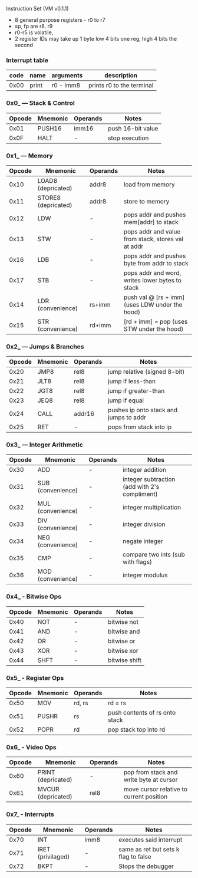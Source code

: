 Instruction Set (VM v0.1.1)

- 8 general purpose registers - r0 to r7
- sp, fp are r8, r9
- r0-r5 is volatile,
- 2 register IDs may take up 1 byte low 4 bits one reg, high 4 bits the second

### Interrupt table

| code | name  | arguments | description               |
| ---- | ----- | --------- | ------------------------- |
| 0x00 | print | r0 - imm8 | prints r0 to the terminal |

### **0x0\_ — Stack & Control**

| Opcode | Mnemonic | Operands | Notes             |
| ------ | -------- | -------- | ----------------- |
| 0x01   | PUSH16   | imm16    | push 16-bit value |
| 0x0F   | HALT     | -        | stop execution    |

### **0x1\_ — Memory**

| Opcode | Mnemonic            | Operands | Notes                                              |
| ------ | ------------------- | -------- | -------------------------------------------------- |
| 0x10   | LOAD8 (depricated)  | addr8    | load from memory                                   |
| 0x11   | STORE8 (depricated) | addr8    | store to memory                                    |
| 0x12   | LDW                 | -        | pops addr and pushes mem\[addr] to stack           |
| 0x13   | STW                 | -        | pops addr and value from stack, stores val at addr |
| 0x16   | LDB                 | -        | pops addr and pushes byte from addr to stack       |
| 0x17   | STB                 | -        | pops addr and word, writes lower bytes to stack    |
| 0x14   | LDR (convenience)   | rs+imm   | push val @ \[rs + imm] (uses LDW under the hood)   |
| 0x15   | STR (convenience)   | rd+imm   | \[rd + imm] = pop (uses STW under the hood)        |

### **0x2\_ — Jumps & Branches**

| Opcode | Mnemonic | Operands | Notes                                  |
| ------ | -------- | -------- | -------------------------------------- |
| 0x20   | JMP8     | rel8     | jump relative (signed 8-bit)           |
| 0x21   | JLT8     | rel8     | jump if less-than                      |
| 0x22   | JGT8     | rel8     | jump if greater-than                   |
| 0x23   | JEQ8     | rel8     | jump if equal                          |
| 0x24   | CALL     | addr16   | pushes ip onto stack and jumps to addr |
| 0x25   | RET      | -        | pops from stack into ip                |

### **0x3\_ — Integer Arithmetic**

| Opcode | Mnemonic          | Operands | Notes                                         |
| ------ | ----------------- | -------- | --------------------------------------------- |
| 0x30   | ADD               | -        | integer addition                              |
| 0x31   | SUB (convenience) | -        | integer subtraction (add with 2's compliment) |
| 0x32   | MUL (convenience) | -        | integer multiplication                        |
| 0x33   | DIV (convenience) | -        | integer division                              |
| 0x34   | NEG (convenience) | -        | negate integer                                |
| 0x35   | CMP               | -        | compare two ints (sub with flags)             |
| 0x36   | MOD (convenience) | -        | integer modulus                               |

### **0x4\_ - Bitwise Ops**

| Opcode | Mnemonic | Operands | Notes         |
| ------ | -------- | -------- | ------------- |
| 0x40   | NOT      | -        | bitwise not   |
| 0x41   | AND      | -        | bitwise and   |
| 0x42   | OR       | -        | bitwise or    |
| 0x43   | XOR      | -        | bitwise xor   |
| 0x44   | SHFT     | -        | bitwise shift |

### **0x5\_ - Register Ops**

| Opcode | Mnemonic | Operands | Notes                          |
| ------ | -------- | -------- | ------------------------------ |
| 0x50   | MOV      | rd, rs   | rd = rs                        |
| 0x51   | PUSHR    | rs       | push contents of rs onto stack |
| 0x52   | POPR     | rd       | pop stack top into rd          |

### **0x6\_ - Video Ops**

| Opcode | Mnemonic           | Operands | Notes                                    |
| ------ | ------------------ | -------- | ---------------------------------------- |
| 0x60   | PRINT (depricated) | -        | pop from stack and write byte at cursor  |
| 0x61   | MVCUR (depricated) | rel8     | move cursor relative to current position |

### **0x7\_ - Interrupts**

| Opcode | Mnemonic          | Operands | Notes                                |
| ------ | ----------------- | -------- | ------------------------------------ |
| 0x70   | INT               | imm8     | executes said interrupt              |
| 0x71   | IRET (privilaged) | -        | same as ret but sets k flag to false |
| 0x72   | BKPT              | -        | Stops the debugger                   |
